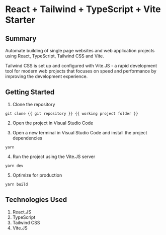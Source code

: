 # React + Tailwind + TypeScript + Vite Starter

## Summary

Automate building of single page websites and web application projects using React, TypeScript, Tailwind CSS and Vite.

Tailwind CSS is set up and configured with Vite.JS - a rapid development tool for modern web projects that focuses on speed and performance by improving the development experience.

## Getting Started

1. Clone the repository

```
git clone {{ git repository }} {{ working project folder }}
```

2. Open the project in Visual Studio Code

3. Open a new terminal in Visual Studio Code and install the project dependencies

```
yarn
```

4. Run the project using the Vite.JS server

```
yarn dev
```

5. Optimize for production

```
yarn build
```

## Technologies Used

1. React.JS
1. TypeScript
1. Tailwind CSS
1. Vite.JS
